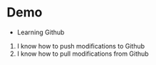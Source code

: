 # Demo

- Learning Github

1. I know how to push modifications to Github
2. I know how to pull modifications from Github
